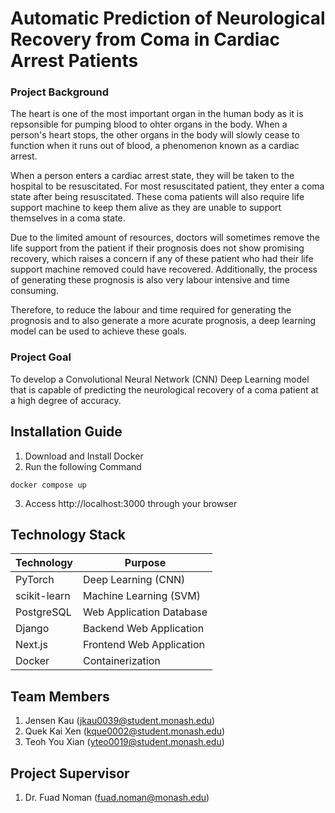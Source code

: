 # Automatic Prediction of Neurological Recovery from Coma in Cardiac Arrest Patients

### Project Background
The heart is one of the most important organ in the human body as it is repsonsible for pumping blood to ohter organs in the body. When a person's heart stops, the other organs in the body will slowly cease to function when it runs out of blood, a phenomenon known as a cardiac arrest.

When a person enters a cardiac arrest state, they will be taken to the hospital to be resuscitated. For most resuscitated patient, they enter a coma state after being resuscitated. These coma patients will also require life support machine to keep them alive as they are unable to support themselves in a coma state. 

Due to the limited amount of resources, doctors will sometimes remove the life support from the patient if their prognosis does not show promising recovery, which raises a concern if any of these patient who had their life support machine removed could have recovered. Additionally, the process of generating these prognosis is also very labour intensive and time consuming.

Therefore, to reduce the labour and time required for generating the prognosis and to also generate a more acurate prognosis, a deep learning model can be used to achieve these goals. 

### Project Goal
To develop a Convolutional Neural Network (CNN) Deep Learning model that is capable of predicting the neurological recovery of a coma patient at a high degree of accuracy. 


## Installation Guide
1. Download and Install Docker
2. Run the following Command
```
docker compose up
```
3. Access http://localhost:3000 through your browser


## Technology Stack

| Technology    | Purpose |
| ------------- | ------------- |
| PyTorch       | Deep Learning (CNN) |
| scikit-learn  | Machine Learning (SVM) |
| PostgreSQL    | Web Application Database |
| Django        | Backend Web Application |
| Next.js       | Frontend Web Application |
| Docker        | Containerization |


## Team Members
1. Jensen Kau (jkau0039@student.monash.edu)
2. Quek Kai Xen (kque0002@student.monash.edu)
3. Teoh You Xian (yteo0019@student.monash.edu)


## Project Supervisor
1. Dr. Fuad Noman (fuad.noman@monash.edu)
